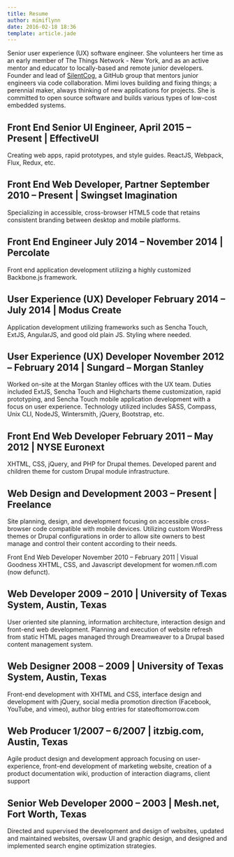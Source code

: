 ```yaml
---
title: Resume
author: mimiflynn
date: 2016-02-18 18:36
template: article.jade
---
```


Senior user experience (UX) software engineer. She volunteers her time as an early member of The Things Network - New York, and as an active mentor and educator to locally-based and remote junior developers. Founder and lead of [SilentCog][1], a GitHub group that mentors junior engineers via code collaboration. Mimi loves building and fixing things; a perennial maker, always thinking of new applications for projects. She is committed to open source software and builds various types of low-cost embedded systems.

## Front End Senior UI Engineer, April 2015 – Present | EffectiveUI
Creating web apps, rapid prototypes, and style guides. ReactJS, Webpack, Flux, Redux, etc.

## Front End Web Developer, Partner September 2010 – Present | Swingset Imagination
Specializing in accessible, cross-browser HTML5 code that retains consistent branding between desktop and mobile platforms.

## Front End Engineer July 2014 – November 2014 | Percolate
Front end application development utilizing a highly customized Backbone.js framework.

## User Experience (UX) Developer February 2014 – July 2014 | Modus Create
Application development utilizing frameworks such as Sencha Touch, ExtJS, AngularJS, and good old plain JS. Styling where needed.

## User Experience (UX) Developer November 2012 – February 2014 | Sungard – Morgan Stanley
Worked on-site at the Morgan Stanley offices with the UX team. Duties included ExtJS, Sencha Touch and Highcharts theme customization, rapid prototyping, and Sencha Touch mobile application development with a focus on user experience. Technology utilized includes SASS, Compass, Unix CLI, NodeJS, Wintersmith, jQuery, Bootstrap, etc.

## Front End Web Developer February 2011 – May 2012 | NYSE Euronext
XHTML, CSS, jQuery, and PHP for Drupal themes. Developed parent and children theme for custom Drupal module infrastructure.

## Web Design and Development 2003 – Present | Freelance
Site planning, design, and development focusing on accessible cross-browser code compatible with mobile devices. Utilizing custom WordPress themes or Drupal configurations in order to allow site owners to best manage and control their content according to their needs.

Front End Web Developer November 2010 – February 2011 | Visual Goodness
XHTML, CSS, and Javascript development for women.nfl.com (now defunct).

## Web Developer 2009 – 2010 | University of Texas System, Austin, Texas
User oriented site planning, information architecture, interaction design and front-end web development. Planning and execution of website refresh from static HTML pages managed through Dreamweaver to a Drupal based content management system.

## Web Designer 2008 – 2009 | University of Texas System, Austin, Texas
Front-end development with XHTML and CSS, interface design and development with jQuery, social media promotion direction (Facebook, YouTube, and vimeo), author blog entries for stateoftomorrow.com

## Web Producer 1/2007 – 6/2007 | itzbig.com, Austin, Texas
Agile product design and development approach focusing on user-experience, front-end development of marketing website, creation of a product documentation wiki, production of interaction diagrams, client support

## Senior Web Developer 2000 – 2003 | Mesh.net, Fort Worth, Texas
Directed and supervised the development and design of websites, updated and maintained websites, oversaw UI and graphic design, and designed and implemented search engine optimization strategies.

[1]: https://github.com/SilentCog
